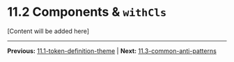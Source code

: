 # 11.2 Components & `withCls`

[Content will be added here]

---

**Previous:** [11.1-token-definition-theme](./11.1-token-definition-theme.md) | **Next:** [11.3-common-anti-patterns](./11.3-common-anti-patterns.md)
